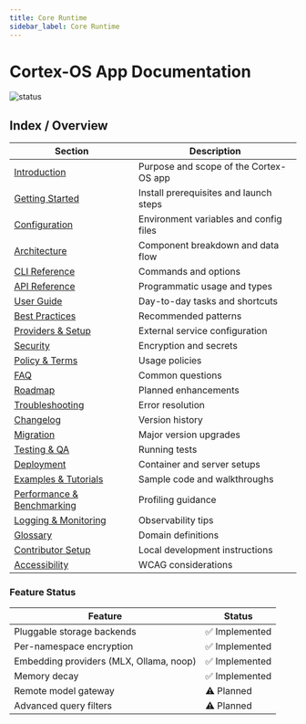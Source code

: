 ```yaml
---
title: Core Runtime
sidebar_label: Core Runtime
---
```


# Cortex-OS App Documentation

![status](https://img.shields.io/badge/status-alpha-orange)

## Index / Overview

| Section | Description |
| --- | --- |
| [Introduction](./introduction.md) | Purpose and scope of the Cortex-OS app |
| [Getting Started](./getting-started.md) | Install prerequisites and launch steps |
| [Configuration](./configuration.md) | Environment variables and config files |
| [Architecture](./architecture.md) | Component breakdown and data flow |
| [CLI Reference](./cli.md) | Commands and options |
| [API Reference](./api.md) | Programmatic usage and types |
| [User Guide](./user-guide.md) | Day-to-day tasks and shortcuts |
| [Best Practices](./best-practices.md) | Recommended patterns |
| [Providers & Setup](./providers.md) | External service configuration |
| [Security](./security.md) | Encryption and secrets |
| [Policy & Terms](./policy-terms.md) | Usage policies |
| [FAQ](./faq.md) | Common questions |
| [Roadmap](./roadmap.md) | Planned enhancements |
| [Troubleshooting](./troubleshooting.md) | Error resolution |
| [Changelog](./changelog.md) | Version history |
| [Migration](./migration.md) | Major version upgrades |
| [Testing & QA](./testing.md) | Running tests |
| [Deployment](./deployment.md) | Container and server setups |
| [Examples & Tutorials](./examples.md) | Sample code and walkthroughs |
| [Performance & Benchmarking](./performance.md) | Profiling guidance |
| [Logging & Monitoring](./logging.md) | Observability tips |
| [Glossary](./glossary.md) | Domain definitions |
| [Contributor Setup](./contributor-setup.md) | Local development instructions |
| [Accessibility](./accessibility.md) | WCAG considerations |

### Feature Status

| Feature | Status |
| --- | --- |
| Pluggable storage backends | ✅ Implemented |
| Per-namespace encryption | ✅ Implemented |
| Embedding providers (MLX, Ollama, noop) | ✅ Implemented |
| Memory decay | ✅ Implemented |
| Remote model gateway | ⚠️ Planned |
| Advanced query filters | ⚠️ Planned |
